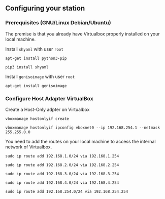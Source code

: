 ## Configuring your station

### Prerequisites (GNU/Linux Debian/Ubuntu)

The premise is that you already have Virtualbox properly installed on your local machine.

Install `shyaml` with user `root`

```
apt-get install python3-pip

pip3 install shyaml
```

Install `genisoimage` with user `root`

```
apt-get install genisoimage
```

### Configure Host Adapter VirtualBox
Create a Host-Only adpter on Virtualbox

```
vboxmanage hostonlyif create

vboxmanage hostonlyif ipconfig vboxnet0 --ip 192.168.254.1 --netmask 255.255.0.0
```

You need to add the routes on your local machine to access the internal network of Virtualbox.

```
sudo ip route add 192.168.1.0/24 via 192.168.1.254

sudo ip route add 192.168.2.0/24 via 192.168.2.254

sudo ip route add 192.168.3.0/24 via 192.168.3.254

sudo ip route add 192.168.4.0/24 via 192.168.4.254

sudo ip route add 192.168.254.0/24 via 192.168.254.254
```